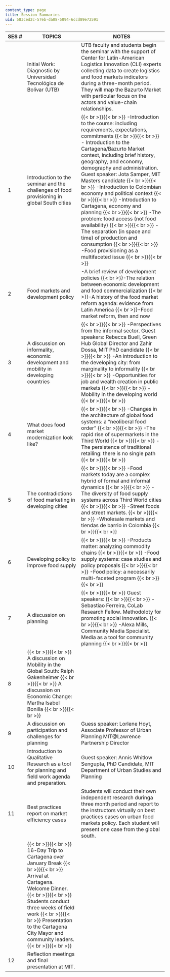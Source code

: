 ```yaml
---
content_type: page
title: Session Summaries
uid: 583ced2c-57eb-da08-5094-6ccd89e72591
---
```


| SES # | TOPICS | NOTES |
| --- | --- | --- |
| &nbsp; | Initial Work: Diagnostic by Universidad Tecnológica de Bolívar (UTB) | UTB faculty and students begin the seminar with the support of Center for Latin-American Logistics Innovation (CLI) experts collecting data to create logistics and food markets indicators during a three-month period. They will map the Bazurto Market with particular focus on the actors and value-chain relationships. |
| 1 | Introduction to the seminar and the challenges of food provisioning in global South cities |  {{< br >}}{{< br >}} \-Introduction to the course: including requirements, expectations, commitments {{< br >}}{{< br >}} \- Introduction to the Cartagena/Bazurto Market context, including brief history, geography, and economy, demography and administration. Guest speaker: Jota Samper, MIT Masters candidate {{< br >}}{{< br >}} \-Introduction to Colombian economy and political context {{< br >}}{{< br >}} \-Introduction to Cartagena, economy and planning {{< br >}}{{< br >}} \-The problem: food access (not food availability) {{< br >}}{{< br >}} \-The separation (in space and time) of production and consumption {{< br >}}{{< br >}} \-Food provisioning as a multifaceted issue {{< br >}}{{< br >}}  |
| 2 | Food markets and development policy | \-A brief review of development policies  {{< br >}}\-The relation between economic development and food commercialization  {{< br >}}\-A history of the food market reform agenda: evidence from Latin America  {{< br >}}\-Food market reform, then and now |
| 3 | A discussion on informality, economic development and mobility in developing countries |  {{< br >}}{{< br >}} \-Perspectives from the informal sector. Guest speakers: Rebecca Buell, Green Hub Global Director and Zahir Dossa, MIT PhD candidate {{< br >}}{{< br >}} \-An introduction to the developing city: from marginality to informality {{< br >}}{{< br >}} \-Opportunities for job and wealth creation in public markets {{< br >}}{{< br >}} \-Mobility in the developing world {{< br >}}{{< br >}}  |
| 4 | What does food market modernization look like? |  {{< br >}}{{< br >}} \-Changes in the architecture of global food systems: a “neoliberal food order” {{< br >}}{{< br >}} \-The rapid rise of supermarkets in the Third World {{< br >}}{{< br >}} \-The persistence of traditional retailing: there is no single path {{< br >}}{{< br >}}  |
| 5 | The contradictions of food marketing in developing cities |  {{< br >}}{{< br >}} \-Food markets today are a complex hybrid of formal and informal dynamics {{< br >}}{{< br >}} \-The diversity of food supply systems across Third World cities {{< br >}}{{< br >}} \-Street foods and street markets. {{< br >}}{{< br >}} \-Wholesale markets and tiendas de barrio in Colombia {{< br >}}{{< br >}}  |
| 6 | Developing policy to improve food supply |  {{< br >}}{{< br >}} \-Products matter: analyzing commodity chains {{< br >}}{{< br >}} \-Food supply systems: case studies and policy proposals {{< br >}}{{< br >}} \-Food policy: a necessarily multi-faceted program {{< br >}}{{< br >}}  |
| 7 | A discussion on planning |  {{< br >}}{{< br >}} Guest speakers: {{< br >}}{{< br >}} \-Sebastiao Ferreira, CoLab Research Fellow. Methodoloty for promoting social innovation. {{< br >}}{{< br >}} \-Alexa Mills, Community Media Specialist.  Media as a tool for community planning {{< br >}}{{< br >}}  |
| 8 |  {{< br >}}{{< br >}} A discussion on Mobility in the Global South: Ralph Gakenheimer {{< br >}}{{< br >}} A discussion on Economic Change: Martha Isabel Bonilla {{< br >}}{{< br >}}  | &nbsp; |
| 9 | A discussion on participation and challenges for planning | Guess speaker: Lorlene Hoyt, Associate Professor of Urban Planning MIT@Lawrence Partnership Director |
| 10 | Introduction to Qualitative Research as a tool for planning and field work agenda and preparation. | Guest speaker: Annis Whitlow Sengupta, PhD Candidate, MIT Department of Urban Studies and Planning |
| 11 | Best practices report on market efficiency cases | Students will conduct their own independent research duringa three month period and report to the instructors virtually on best practices cases on urban food markets policy. Each student will present one case from the global south. |
| &nbsp; |  {{< br >}}{{< br >}} 16-Day Trip to Cartagena over January Break {{< br >}}{{< br >}} Arrival at Cartagena. Welcome Dinner. {{< br >}}{{< br >}} Students conduct three weeks of field work {{< br >}}{{< br >}} Presentation to the Cartagena City Mayor and community leaders. {{< br >}}{{< br >}}  | &nbsp; |
| 12 | Reflection meetings and final presentation at MIT. |